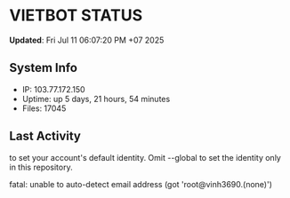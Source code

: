 # VIETBOT STATUS
**Updated**: Fri Jul 11 06:07:20 PM +07 2025

## System Info
- IP: 103.77.172.150
- Uptime: up 5 days, 21 hours, 54 minutes
- Files: 17045

## Last Activity

to set your account's default identity.
Omit --global to set the identity only in this repository.

fatal: unable to auto-detect email address (got 'root@vinh3690.(none)')
